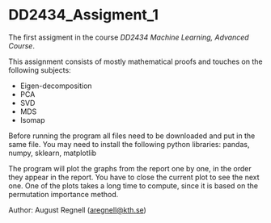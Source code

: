 # DD2434_Assigment_1
The first assigment in the course _DD2434 Machine Learning, Advanced Course_.

This assignment consists of mostly mathematical proofs and touches on the following subjects:
* Eigen-decomposition
* PCA
* SVD
* MDS
* Isomap


Before running the program all files need to be downloaded and put in the same file. You may need to install the following python libraries:
pandas,
numpy,
sklearn,
matplotlib

The program will plot the graphs from the report one by one, in the order they appear in the report. You have to close the current plot to see the next one. One of the plots takes a long time to compute, since it is based on the permutation importance method.

Author: August Regnell (aregnell@kth.se)
